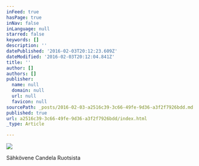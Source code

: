 ```yaml
---
inFeed: true
hasPage: true
inNav: false
inLanguage: null
starred: false
keywords: []
description: ''
datePublished: '2016-02-03T20:12:23.609Z'
dateModified: '2016-02-03T20:12:04.841Z'
title: ''
author: []
authors: []
publisher:
  name: null
  domain: null
  url: null
  favicon: null
sourcePath: _posts/2016-02-03-a2516c39-3c66-49fe-9d36-a3f2f7926bdd.md
published: true
url: a2516c39-3c66-49fe-9d36-a3f2f7926bdd/index.html
_type: Article

---
```

![](https://the-grid-user-content.s3-us-west-2.amazonaws.com/a0ae9036-1cc1-4441-b9b7-e31e319809e1.jpg)

Sähkövene Candela Ruotsista